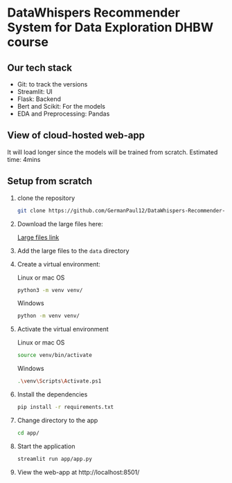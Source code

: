 # DataWhispers Recommender System for Data Exploration DHBW course

## Our tech stack

- Git: to track the versions
- Streamlit: UI
- Flask: Backend
- Bert and Scikit: For the models
- EDA and Preprocessing: Pandas

## View of cloud-hosted web-app

It will load longer since the models will be trained from scratch.
Estimated time: 4mins



## Setup from scratch

1. clone the repository

    ``` bash
    git clone https://github.com/GermanPaul12/DataWhispers-Recommender-System-DHBW.git
    ```

2. Download the large files here:

   [Large files link](https://stadsinitiative-my.sharepoint.com/:f:/g/personal/german_paul_stads_de/EohrgaWKqj1MiAwoA4b-QaUBQlr8Qta-gO0P4GAMqWa_zQ?e=edlDrd)
3. Add the large files to the `data` directory
4. Create a virtual environment:

    Linux or mac OS

    ``` bash
    python3 -m venv venv/
    ```

    Windows

    ``` bash
    python -m venv venv/
    ```

5. Activate the virtual environment

    Linux or mac OS

    ``` bash
    source venv/bin/activate
    ```

    Windows

    ``` bash
    .\venv\Scripts\Activate.ps1
    ```

6. Install the dependencies

    ``` bash
    pip install -r requirements.txt
    ```

7. Change directory to the app

    ``` bash
    cd app/
    ```

8. Start the application

    ``` bash
    streamlit run app/app.py 
    ```

9. View the web-app at http://localhost:8501/
